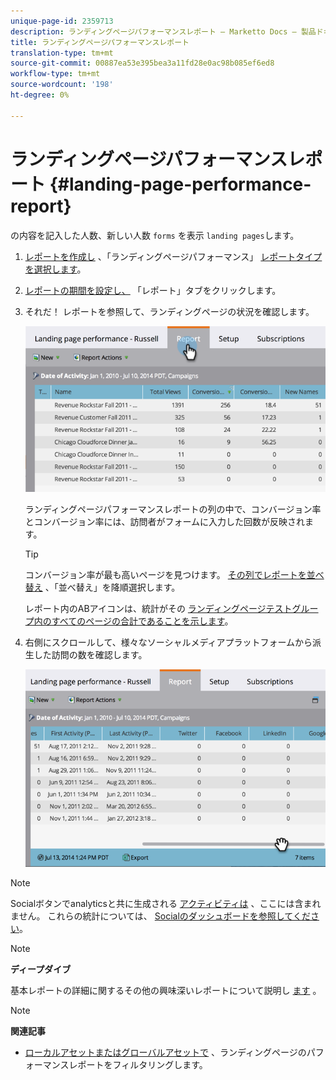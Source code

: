 ```yaml
---
unique-page-id: 2359713
description: ランディングページパフォーマンスレポート — Marketto Docs — 製品ドキュメント
title: ランディングページパフォーマンスレポート
translation-type: tm+mt
source-git-commit: 00887ea53e395bea3a11fd28e0ac98b085ef6ed8
workflow-type: tm+mt
source-wordcount: '198'
ht-degree: 0%

---
```



# ランディングページパフォーマンスレポート {#landing-page-performance-report}

の内容を記入した人数、新しい人数 `forms` を表示 `landing pages`します。

1. [レポートを作成し](../../../../product-docs/reporting/basic-reporting/creating-reports/create-a-report-in-a-program.md) 、「ランディングページパフォーマンス」 [レポートタイプを選択します](../../../../product-docs/reporting/basic-reporting/report-types/report-type-overview.md)。
1. [レポートの期間を設定し、](../../../../product-docs/reporting/basic-reporting/editing-reports/change-a-report-time-frame.md) 「レポート」タブをクリックします。
1. それだ！ レポートを参照して、ランディングページの状況を確認します。

   ![](assets/image2014-9-16-15-3a53-3a33.png)

   ランディングページパフォーマンスレポートの列の中で、コンバージョン率とコンバージョン率には、訪問者がフォームに入力した回数が反映されます。

   >[!TIP]
   >
   >コンバージョン率が最も高いページを見つけます。 [その列でレポートを並べ替え](../../../../product-docs/reporting/basic-reporting/editing-reports/sort-report-on-columns.md) 、「並べ替え」を降順選択します。

   レポート内のABアイコンは、統計がその [ランディングページテストグループ内のすべてのページの合計であることを示します](landing-page-test-groups.md)。

1. 右側にスクロールして、様々なソーシャルメディアプラットフォームから派生した訪問の数を確認します。

   ![](assets/image2014-9-16-15-3a54-3a27.png)

>[!NOTE]
>
>Socialボタンでanalyticsと共に生成される [アクティビティは](../../../../product-docs/demand-generation/landing-pages/free-form-landing-pages/add-a-social-button-to-a-free-form-landing-page.md) 、ここには含まれません。 これらの統計については、 [Socialのダッシュボードを参照してください](../../../../product-docs/demand-generation/social/social-functions/view-social-performance.md)。

>[!NOTE]
>
>**ディープダイブ**
>
>基本レポートの詳細に関するその他の興味深いレポートについて説明し [ます](http://docs.marketo.com/display/docs/basic+reporting) 。

>[!NOTE]
>
>**関連記事**
>
>* [ローカルアセットまたはグローバルアセットで](../../../../product-docs/demand-generation/landing-pages/landing-page-actions/filter-a-landing-page-performance-report.md) 、ランディングページのパフォーマンスレポートをフィルタリングします。

>



